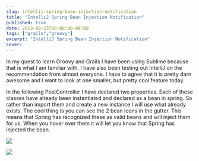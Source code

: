 ```yaml
---
slug: intellij-spring-bean-injection-notification
title: "IntelliJ Spring Bean Injection Notification"
published: true
date: 2013-08-23T08:08:00-04:00
tags: ["grails","groovy"]
excerpt: "IntelliJ Spring Bean Injection Notification"
cover:
---
```


In my quest to learn Groovy and Grails I have been using Sublime because that is what I am familiar with. I have also been testing out IntelliJ on the recommendation from almost everyone. I have to agree that it is pretty darn awesome and I want to look at one smaller, but pretty cool feature today.

In the following PostController I have declared two properties. Each of these classes have already been instantiated and declared as a bean in spring. So rather than import them and create a new instance I will use what already exists. The cool thing is you can see the 2 bean icons in the gutter. This means that Spring has recognized these as valid beans and will inject them for us. When you hover over them it will let you know that Spring has injected the bean.

![](./spring_bean_off.png)

![](./spring_bean_on.png)
